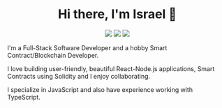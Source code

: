  <h1 align="center"> Hi there, I'm Israel 👋 </h1>

<p align="center">
 <a href="https://www.linkedin.com/in/israel-iyanda-8aab8a17b"><img src="https://img.shields.io/badge/LinkedIn-0077B5?style=for-the-badge&logo=linkedin&logoColor=white"></a>
 <a href="https://twitter.com/israeltheminer"><img src="https://img.shields.io/badge/Twitter-1DA1F2?style=for-the-badge&logo=twitter&logoColor=white"></a>
 <a href="https://stackoverflow.com/users/18093667/israeltheminer"><img src="https://img.shields.io/badge/StackOverflow-F48024?style=for-the-badge&logo=stackoverflow&logoColor=white"></a>
 <!-- This is using base64 encoded image. If you have a small image, you can upload the base64 version of it :D https://www.base64-image.de/ -->
</p>

I'm a Full-Stack Software Developer and a hobby Smart Contract/Blockchain Developer.

I love building user-friendly, beautiful React-Node.js applications, Smart Contracts using Solidity and I enjoy collaborating.

I specialize in JavaScript and also have experience working with TypeScript.

